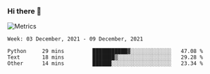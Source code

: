 ### Hi there 👋

![Metrics](https://github.com/radoapx/radoapx/blob/main/github-metrics.svg)

<!--START_SECTION:waka-->
```text
Week: 03 December, 2021 - 09 December, 2021

Python     29 mins         ███████████▓░░░░░░░░░░░░░   47.08 % 
Text       18 mins         ███████▒░░░░░░░░░░░░░░░░░   29.28 % 
Other      14 mins         ██████░░░░░░░░░░░░░░░░░░░   23.34 % 
```
<!--END_SECTION:waka-->

<!--
**radoapx/radoapx** is a ✨ _special_ ✨ repository because its `README.md` (this file) appears on your GitHub profile.

Here are some ideas to get you started:

- 🔭 I’m currently working on ...
- 🌱 I’m currently learning ...
- 👯 I’m looking to collaborate on ...
- 🤔 I’m looking for help with ...
- 💬 Ask me about ...
- 📫 How to reach me: ...
- 😄 Pronouns: ...
- ⚡ Fun fact: ...
-->
